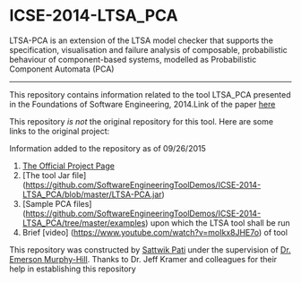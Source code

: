 # ICSE-2014-LTSA_PCA
LTSA-PCA is an extension of the LTSA model checker that supports the specification, visualisation and failure analysis of composable, probabilistic behaviour of component-based systems, modelled as Probabilistic Component Automata (PCA)

***

This repository contains information related to the tool LTSA_PCA presented in the Foundations of Software Engineering, 2014.Link of the paper [here](http://www.doc.ic.ac.uk/~pr1810/publications/LTSA-PCA-ICSE2014-Demo.pdf)

This repository *is not* the original repository for this tool. Here are some links to the original project:

Information added to the repository as of 09/26/2015

1. [The Official Project Page](http://wp.doc.ic.ac.uk/dse/software/ltsa-pca/)
2. [The tool Jar file] (https://github.com/SoftwareEngineeringToolDemos/ICSE-2014-LTSA_PCA/blob/master/LTSA-PCA.jar)
3. [Sample PCA files] (https://github.com/SoftwareEngineeringToolDemos/ICSE-2014-LTSA_PCA/tree/master/examples) upon which the LTSA tool shall be run
4. Brief [video] (https://www.youtube.com/watch?v=moIkx8JHE7o) of tool

This repository was constructed by [Sattwik Pati](https://github.com/spati2) under the supervision of [Dr. Emerson Murphy-Hill](https://github.com/CaptainEmerson). Thanks to Dr. Jeff Kramer and colleagues for their help in establishing this repository
